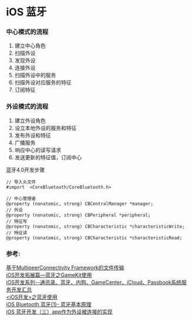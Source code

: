 #  iOS 蓝牙


### 中心模式的流程
1. 建立中心角色
2. 扫描外设
3. 发现外设
4. 连接外设
5. 扫描外设中的服务
6. 扫描外设对应服务的特征
7. 订阅特征

### 外设模式的流程
1. 建立外设角色
2. 设立本地外设的服务和特征
3. 发布外设和特征
4. 广播服务
5. 响应中心的读写请求
6. 发送更新的特征值，订阅中心



蓝牙4.0开发步骤

```
// 导入头文件
#import  <CoreBluetooth/CoreBluetooth.h>

// 中心管理者
@property (nonatomic, strong) CBCentralManager *manager;
// 外设
@property (nonatomic, strong) CBPeripheral *peripheral;
// 特征写
@property (nonatomic, strong) CBCharacteristic *characteristicWrite;
// 特征读
@property (nonatomic, strong) CBCharacteristic *characteristicRead;
```














### 参考:
[基于MultipeerConnectivity Framework的文件传输](https://www.jianshu.com/p/181ed32b9e92)  
[iOS开发拓展篇—蓝牙之GameKit使用](https://www.cnblogs.com/zengshuilin/p/5780712.html)  
[iOS开发系列--通讯录、蓝牙、内购、GameCenter、iCloud、Passbook系统服务开发汇总](https://www.cnblogs.com/kenshincui/p/4220402.html#bluetooth)  
[<iOS开发>之蓝牙使用](https://www.jianshu.com/p/b62081c427a4)   
[iOS Bluetooth 蓝牙(1)- 蓝牙基本原理](https://www.jianshu.com/p/a72a005190c7)  
[iOS 蓝牙开发（三）app作为外设被连接的实现](http://www.cocoachina.com/ios/20151105/14071.html)

